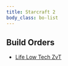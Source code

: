 ```yaml
---
title: Starcraft 2
body_class: bo-list
---
```


## Build Orders

- [ Life Low Tech ZvT ]( life-low-tech-zvt.html )

